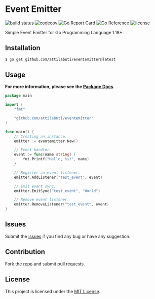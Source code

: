 # Event Emitter

[![build status](https://img.shields.io/github/workflow/status/attilabuti/eventemitter/CI/main?style=flat-square)](https://github.com/attilabuti/eventemitter/actions)
[![codecov](https://img.shields.io/codecov/c/github/attilabuti/eventemitter?style=flat-square)](https://codecov.io/gh/attilabuti/eventemitter)
[![Go Report Card](https://goreportcard.com/badge/github.com/attilabuti/eventemitter?style=flat-square)](https://goreportcard.com/report/github.com/attilabuti/eventemitter)
[![Go Reference](https://pkg.go.dev/badge/github.com/attilabuti/eventemitter.svg)](https://pkg.go.dev/github.com/attilabuti/eventemitter)
[![license](https://img.shields.io/github/license/attilabuti/eventemitter?style=flat-square)](https://raw.githubusercontent.com/attilabuti/eventemitter/main/LICENSE)

Simple Event Emitter for Go Programming Language 1.18+.

## Installation

```bash
$ go get github.com/attilabuti/eventemitter@latest
```

## Usage

**For more information, please see the [Package Docs](https://pkg.go.dev/github.com/attilabuti/eventemitter).**

```go
package main

import (
	"fmt"

	"github.com/attilabuti/eventemitter"
)

func main() {
    // Creating an instance.
    emitter := eventemitter.New()

    // Event handler.
    event := func(name string) {
        fmt.Printf("Hello, %s!", name)
    }

    // Register an event listener.
    emitter.AddListener("test_event", event)

    // Emit event sync.
    emitter.EmitSync("test_event", "World")

    // Remove event listener.
    emitter.RemoveListener("test_event", event)
}
```

## Issues

Submit the [issues](https://github.com/attilabuti/eventemitter/issues) if you find any bug or have any suggestion.

## Contribution

Fork the [repo](https://github.com/attilabuti/eventemitter) and submit pull requests.

## License

This project is licensed under the [MIT License](https://github.com/attilabuti/eventemitter/blob/main/LICENSE).